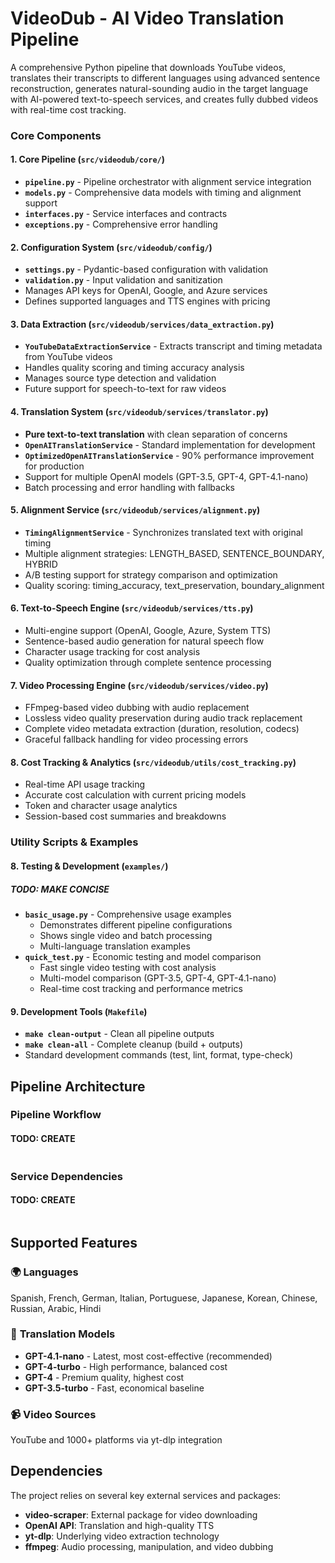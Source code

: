 # VideoDub - AI Video Translation Pipeline

A comprehensive Python pipeline that downloads YouTube videos, translates their transcripts to different languages using advanced sentence reconstruction, generates natural-sounding audio in the target language with AI-powered text-to-speech services, and creates fully dubbed videos with real-time cost tracking.

### Core Components

#### 1. **Core Pipeline (`src/videodub/core/`)**
- **`pipeline.py`** - Pipeline orchestrator with alignment service integration
- **`models.py`** - Comprehensive data models with timing and alignment support
- **`interfaces.py`** - Service interfaces and contracts
- **`exceptions.py`** - Comprehensive error handling

#### 2. **Configuration System (`src/videodub/config/`)**
- **`settings.py`** - Pydantic-based configuration with validation
- **`validation.py`** - Input validation and sanitization
- Manages API keys for OpenAI, Google, and Azure services
- Defines supported languages and TTS engines with pricing

#### 3. **Data Extraction (`src/videodub/services/data_extraction.py`)**
- **`YouTubeDataExtractionService`** - Extracts transcript and timing metadata from YouTube videos
- Handles quality scoring and timing accuracy analysis
- Manages source type detection and validation
- Future support for speech-to-text for raw videos

#### 4. **Translation System (`src/videodub/services/translator.py`)**
- **Pure text-to-text translation** with clean separation of concerns
- **`OpenAITranslationService`** - Standard implementation for development
- **`OptimizedOpenAITranslationService`** - 90% performance improvement for production
- Support for multiple OpenAI models (GPT-3.5, GPT-4, GPT-4.1-nano)
- Batch processing and error handling with fallbacks

#### 5. **Alignment Service (`src/videodub/services/alignment.py`)**
- **`TimingAlignmentService`** - Synchronizes translated text with original timing
- Multiple alignment strategies: LENGTH_BASED, SENTENCE_BOUNDARY, HYBRID
- A/B testing support for strategy comparison and optimization
- Quality scoring: timing_accuracy, text_preservation, boundary_alignment

#### 6. **Text-to-Speech Engine (`src/videodub/services/tts.py`)**
- Multi-engine support (OpenAI, Google, Azure, System TTS)
- Sentence-based audio generation for natural speech flow
- Character usage tracking for cost analysis
- Quality optimization through complete sentence processing

#### 7. **Video Processing Engine (`src/videodub/services/video.py`)**
- FFmpeg-based video dubbing with audio replacement
- Lossless video quality preservation during audio track replacement
- Complete video metadata extraction (duration, resolution, codecs)
- Graceful fallback handling for video processing errors

#### 8. **Cost Tracking & Analytics (`src/videodub/utils/cost_tracking.py`)**
- Real-time API usage tracking
- Accurate cost calculation with current pricing models
- Token and character usage analytics
- Session-based cost summaries and breakdowns

### Utility Scripts & Examples

#### 8. **Testing & Development (`examples/`)**
##### TODO: MAKE CONCISE
- **`basic_usage.py`** - Comprehensive usage examples
  - Demonstrates different pipeline configurations
  - Shows single video and batch processing
  - Multi-language translation examples
- **`quick_test.py`** - Economic testing and model comparison
  - Fast single video testing with cost analysis
  - Multi-model comparison (GPT-3.5, GPT-4, GPT-4.1-nano)
  - Real-time cost tracking and performance metrics

#### 9. **Development Tools (`Makefile`)**
- **`make clean-output`** - Clean all pipeline outputs
- **`make clean-all`** - Complete cleanup (build + outputs)
- Standard development commands (test, lint, format, type-check)

## Pipeline Architecture

### Pipeline Workflow
#### TODO: CREATE
```mermaid
```

### Service Dependencies
#### TODO: CREATE
```mermaid
```

## Supported Features

### 🌍 **Languages**
Spanish, French, German, Italian, Portuguese, Japanese, Korean, Chinese, Russian, Arabic, Hindi

### 🤖 **Translation Models**
- **GPT-4.1-nano** - Latest, most cost-effective (recommended)
- **GPT-4-turbo** - High performance, balanced cost
- **GPT-4** - Premium quality, highest cost
- **GPT-3.5-turbo** - Fast, economical baseline

### 📹 **Video Sources**
YouTube and 1000+ platforms via yt-dlp integration

## Dependencies

The project relies on several key external services and packages:

- **video-scraper**: External package for video downloading
- **OpenAI API**: Translation and high-quality TTS
- **yt-dlp**: Underlying video extraction technology
- **ffmpeg**: Audio processing, manipulation, and video dubbing
